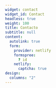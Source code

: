 ```yaml
---
widget: contact
widget_id: Contact
headless: true
weight: 100
title: Contacto
subtitle: null
content:
  autolink: true
  form:
    provider: netlify
    formspree:
      ? id
    netlify:
      captcha: true
design:
  columns: "2"
---
```

